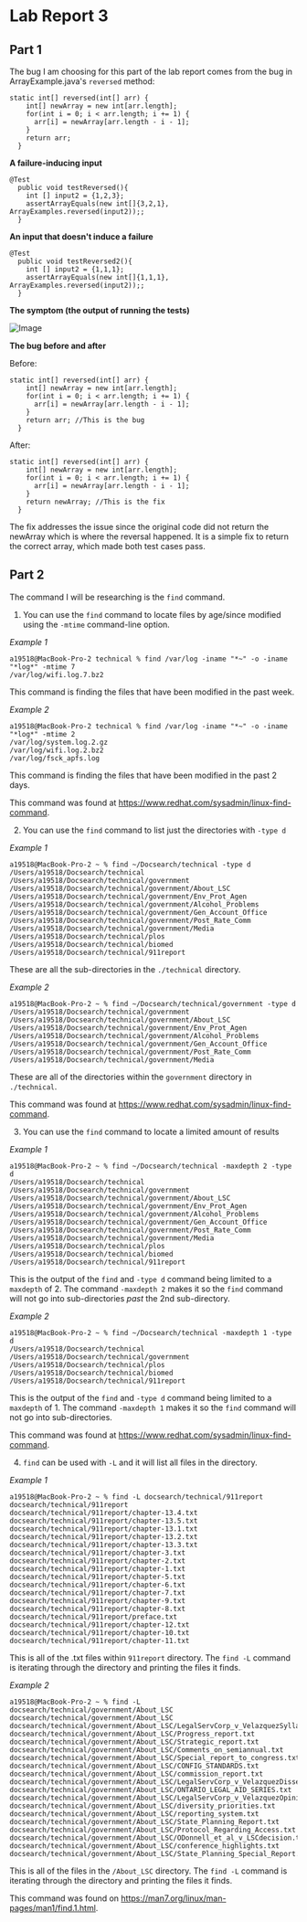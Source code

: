 # Lab Report 3

## Part 1

The bug I am choosing for this part of the lab report comes from the bug in ArrayExample.java's `reversed` method:

```
static int[] reversed(int[] arr) {
    int[] newArray = new int[arr.length];
    for(int i = 0; i < arr.length; i += 1) {
      arr[i] = newArray[arr.length - i - 1];
    }
    return arr;
  }
```

**A failure-inducing input**

```
@Test
  public void testReversed(){
    int [] input2 = {1,2,3};
    assertArrayEquals(new int[]{3,2,1}, ArrayExamples.reversed(input2));;
  }
```

**An input that doesn't induce a failure**

```
@Test
  public void testReversed2(){
    int [] input2 = {1,1,1};
    assertArrayEquals(new int[]{1,1,1}, ArrayExamples.reversed(input2));;
  }
```

**The symptom (the output of running the tests)**

![Image](test.png)


**The bug before and after**

Before: 

```
static int[] reversed(int[] arr) {
    int[] newArray = new int[arr.length];
    for(int i = 0; i < arr.length; i += 1) {
      arr[i] = newArray[arr.length - i - 1];
    }
    return arr; //This is the bug
  }
```

After: 

```
static int[] reversed(int[] arr) {
    int[] newArray = new int[arr.length];
    for(int i = 0; i < arr.length; i += 1) {
      arr[i] = newArray[arr.length - i - 1];
    }
    return newArray; //This is the fix 
  }
```

The fix addresses the issue since the original code did not return the newArray which is where the reversal happened. It is a simple fix to return the correct array, which made both test cases pass.


## Part 2

The command I will be researching is the `find` command.

1. You can use the `find` command to locate files by age/since modified using the `-mtime` command-line option.

*Example 1*

```
a19518@MacBook-Pro-2 technical % find /var/log -iname "*~" -o -iname "*log*" -mtime 7
/var/log/wifi.log.7.bz2
```
This command is finding the files that have been modified in the past week.

*Example 2*

```
a19518@MacBook-Pro-2 technical % find /var/log -iname "*~" -o -iname "*log*" -mtime 2   
/var/log/system.log.2.gz
/var/log/wifi.log.2.bz2
/var/log/fsck_apfs.log
```
This command is finding the files that have been modified in the past 2 days.

This command was found at https://www.redhat.com/sysadmin/linux-find-command.


2. You can use the `find` command to list just the directories with `-type d`

*Example 1*

```
a19518@MacBook-Pro-2 ~ % find ~/Docsearch/technical -type d
/Users/a19518/Docsearch/technical
/Users/a19518/Docsearch/technical/government
/Users/a19518/Docsearch/technical/government/About_LSC
/Users/a19518/Docsearch/technical/government/Env_Prot_Agen
/Users/a19518/Docsearch/technical/government/Alcohol_Problems
/Users/a19518/Docsearch/technical/government/Gen_Account_Office
/Users/a19518/Docsearch/technical/government/Post_Rate_Comm
/Users/a19518/Docsearch/technical/government/Media
/Users/a19518/Docsearch/technical/plos
/Users/a19518/Docsearch/technical/biomed
/Users/a19518/Docsearch/technical/911report
```

These are all the sub-directories in the `./technical` directory.

*Example 2*

```
a19518@MacBook-Pro-2 ~ % find ~/Docsearch/technical/government -type d 
/Users/a19518/Docsearch/technical/government
/Users/a19518/Docsearch/technical/government/About_LSC
/Users/a19518/Docsearch/technical/government/Env_Prot_Agen
/Users/a19518/Docsearch/technical/government/Alcohol_Problems
/Users/a19518/Docsearch/technical/government/Gen_Account_Office
/Users/a19518/Docsearch/technical/government/Post_Rate_Comm
/Users/a19518/Docsearch/technical/government/Media
```

These are all of the directories within the `government` directory in `./technical`.

This command was found at https://www.redhat.com/sysadmin/linux-find-command.


3. You can use the `find` command to locate a limited amount of results

*Example 1*

```
a19518@MacBook-Pro-2 ~ % find ~/Docsearch/technical -maxdepth 2 -type d
/Users/a19518/Docsearch/technical
/Users/a19518/Docsearch/technical/government
/Users/a19518/Docsearch/technical/government/About_LSC
/Users/a19518/Docsearch/technical/government/Env_Prot_Agen
/Users/a19518/Docsearch/technical/government/Alcohol_Problems
/Users/a19518/Docsearch/technical/government/Gen_Account_Office
/Users/a19518/Docsearch/technical/government/Post_Rate_Comm
/Users/a19518/Docsearch/technical/government/Media
/Users/a19518/Docsearch/technical/plos
/Users/a19518/Docsearch/technical/biomed
/Users/a19518/Docsearch/technical/911report
```
This is the output of the `find` and `-type d` command being limited to a `maxdepth` of 2. The command `-maxdepth 2` makes it so the `find` command will not go into sub-directories *past* the 2nd sub-directory.

*Example 2*

```
a19518@MacBook-Pro-2 ~ % find ~/Docsearch/technical -maxdepth 1 -type d
/Users/a19518/Docsearch/technical
/Users/a19518/Docsearch/technical/government
/Users/a19518/Docsearch/technical/plos
/Users/a19518/Docsearch/technical/biomed
/Users/a19518/Docsearch/technical/911report
```
This is the output of the `find` and `-type d` command being limited to a `maxdepth` of 1. The command `-maxdepth 1` makes it so the `find` command will not go into sub-directories.

This command was found at https://www.redhat.com/sysadmin/linux-find-command.


4. `find` can be used with `-L` and it will list all files in the directory.

*Example 1*

```
a19518@MacBook-Pro-2 ~ % find -L docsearch/technical/911report 
docsearch/technical/911report
docsearch/technical/911report/chapter-13.4.txt
docsearch/technical/911report/chapter-13.5.txt
docsearch/technical/911report/chapter-13.1.txt
docsearch/technical/911report/chapter-13.2.txt
docsearch/technical/911report/chapter-13.3.txt
docsearch/technical/911report/chapter-3.txt
docsearch/technical/911report/chapter-2.txt
docsearch/technical/911report/chapter-1.txt
docsearch/technical/911report/chapter-5.txt
docsearch/technical/911report/chapter-6.txt
docsearch/technical/911report/chapter-7.txt
docsearch/technical/911report/chapter-9.txt
docsearch/technical/911report/chapter-8.txt
docsearch/technical/911report/preface.txt
docsearch/technical/911report/chapter-12.txt
docsearch/technical/911report/chapter-10.txt
docsearch/technical/911report/chapter-11.txt
```
This is all of the .txt files within `911report` directory.  The `find -L` command is iterating through the directory and printing the files it finds.

*Example 2*

```
a19518@MacBook-Pro-2 ~ % find -L docsearch/technical/government/About_LSC 
docsearch/technical/government/About_LSC
docsearch/technical/government/About_LSC/LegalServCorp_v_VelazquezSyllabus.txt
docsearch/technical/government/About_LSC/Progress_report.txt
docsearch/technical/government/About_LSC/Strategic_report.txt
docsearch/technical/government/About_LSC/Comments_on_semiannual.txt
docsearch/technical/government/About_LSC/Special_report_to_congress.txt
docsearch/technical/government/About_LSC/CONFIG_STANDARDS.txt
docsearch/technical/government/About_LSC/commission_report.txt
docsearch/technical/government/About_LSC/LegalServCorp_v_VelazquezDissent.txt
docsearch/technical/government/About_LSC/ONTARIO_LEGAL_AID_SERIES.txt
docsearch/technical/government/About_LSC/LegalServCorp_v_VelazquezOpinion.txt
docsearch/technical/government/About_LSC/diversity_priorities.txt
docsearch/technical/government/About_LSC/reporting_system.txt
docsearch/technical/government/About_LSC/State_Planning_Report.txt
docsearch/technical/government/About_LSC/Protocol_Regarding_Access.txt
docsearch/technical/government/About_LSC/ODonnell_et_al_v_LSCdecision.txt
docsearch/technical/government/About_LSC/conference_highlights.txt
docsearch/technical/government/About_LSC/State_Planning_Special_Report.txt
```
This is all of the files in the `/About_LSC` directory. The `find -L` command is iterating through the directory and printing the files it finds.

This command was found on https://man7.org/linux/man-pages/man1/find.1.html.
